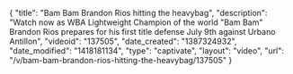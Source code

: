 {
    "title": "Bam Bam Brandon Rios hitting the heavybag",
    "description": "Watch now as WBA Lightweight Champion of the world \"Bam Bam\" Brandon Rios prepares for his first title defense July 9th against Urbano Antillon",
    "videoid": "137505",
    "date_created": "1387324932",
    "date_modified": "1418181134",
    "type": "captivate",
    "layout": "video",
    "url": "\/v\/bam-bam-brandon-rios-hitting-the-heavybag\/137505"
}